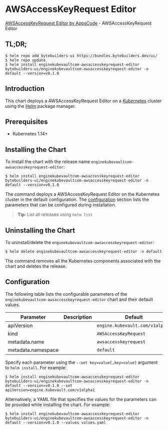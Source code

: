 # AWSAccessKeyRequest Editor

[AWSAccessKeyRequest Editor by AppsCode](https://byte.builders) - AWSAccessKeyRequest Editor

## TL;DR;

```console
$ helm repo add bytebuilders-ui https://bundles.bytebuilders.dev/ui/
$ helm repo update
$ helm install enginekubevaultcom-awsaccesskeyrequest-editor bytebuilders-ui/enginekubevaultcom-awsaccesskeyrequest-editor -n default --version=v0.1.0
```

## Introduction

This chart deploys a AWSAccessKeyRequest Editor on a [Kubernetes](http://kubernetes.io) cluster using the [Helm](https://helm.sh) package manager.

## Prerequisites

- Kubernetes 1.14+

## Installing the Chart

To install the chart with the release name `enginekubevaultcom-awsaccesskeyrequest-editor`:

```console
$ helm install enginekubevaultcom-awsaccesskeyrequest-editor bytebuilders-ui/enginekubevaultcom-awsaccesskeyrequest-editor -n default --version=v0.1.0
```

The command deploys a AWSAccessKeyRequest Editor on the Kubernetes cluster in the default configuration. The [configuration](#configuration) section lists the parameters that can be configured during installation.

> **Tip**: List all releases using `helm list`

## Uninstalling the Chart

To uninstall/delete the `enginekubevaultcom-awsaccesskeyrequest-editor`:

```console
$ helm delete enginekubevaultcom-awsaccesskeyrequest-editor -n default
```

The command removes all the Kubernetes components associated with the chart and deletes the release.

## Configuration

The following table lists the configurable parameters of the `enginekubevaultcom-awsaccesskeyrequest-editor` chart and their default values.

|     Parameter      | Description |             Default             |
|--------------------|-------------|---------------------------------|
| apiVersion         |             | `engine.kubevault.com/v1alpha1` |
| kind               |             | `AWSAccessKeyRequest`           |
| metadata.name      |             | `awsaccesskeyrequest`           |
| metadata.namespace |             | `default`                       |


Specify each parameter using the `--set key=value[,key=value]` argument to `helm install`. For example:

```console
$ helm install enginekubevaultcom-awsaccesskeyrequest-editor bytebuilders-ui/enginekubevaultcom-awsaccesskeyrequest-editor -n default --version=v0.1.0 --set apiVersion=engine.kubevault.com/v1alpha1
```

Alternatively, a YAML file that specifies the values for the parameters can be provided while
installing the chart. For example:

```console
$ helm install enginekubevaultcom-awsaccesskeyrequest-editor bytebuilders-ui/enginekubevaultcom-awsaccesskeyrequest-editor -n default --version=v0.1.0 --values values.yaml
```
